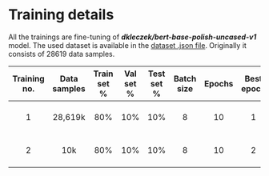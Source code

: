 # Training details

All the trainings are fine-tuning of ***dkleczek/bert-base-polish-uncased-v1*** model. The used dataset is available in
the [dataset .json file](../../../data/translated/sarcasm/sarcasm_headlines_dataset_pl.json).
Originally it consists of 28619 data samples.

| Training no. | Data samples | Train set % | Val set % | Test set % | Batch size | Epochs | Best epoch |      Fitting time       | Train accuracy | Train loss | Val accuracy |     Val loss     | Test accuracy | Test loss |               Accuracy figure               |               Loss figure               |               Confusion matrix                | Notes |
|:------------:|:------------:|:-----------:|:---------:|:----------:|:----------:|:------:|:----------:|:-----------------------:|:--------------:|:----------:|:------------:|:----------------:|:-------------:|:---------:|:-------------------------------------------:|:---------------------------------------:|:---------------------------------------------:|:-----:|
|      1       |   28,619k    |     80%     |    10%    |    10%     |     8      |   10   |     1      | 21min 09s (***Colab***) |     0.8117     |   0.4108   |    0.8456    |      0.3432      |    0.8435     |  0.7200   | [figure](./figures/training_1_accuracy.png) | [figure](./figures/training_1_loss.png) | [figure](./figures/training_1_confmatrix.png) |  Ok   |
|      2       |     10k      |     80%     |    10%    |    10%     |     8      |   10   |     2      | 08min 30s (***Colab***) |     0.9101     |   0.2307   |    0.8310    | val_loss: 0.4310 |    0.8310     |  0.5558   | [figure](./figures/training_2_accuracy.png) | [figure](./figures/training_2_loss.png) | [figure](./figures/training_2_confmatrix.png) |  Ok   |